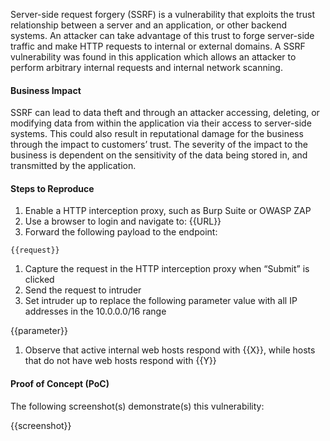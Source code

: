 Server-side request forgery (SSRF) is a vulnerability that exploits the trust relationship between a server and an application, or other backend systems. An attacker can take advantage of this trust to forge server-side traffic and make HTTP requests to internal or external domains. A SSRF vulnerability was found in this application which allows an attacker to perform arbitrary internal requests and internal network scanning.

#### Business Impact

SSRF can lead to data theft and through an attacker accessing, deleting, or modifying data from within the application via their access to server-side systems. This could also result in reputational damage for the business through the impact to customers’ trust. The severity of the impact to the business is dependent on the sensitivity of the data being stored in, and transmitted by the application.

#### Steps to Reproduce

1. Enable a HTTP interception proxy, such as Burp Suite or OWASP ZAP
1. Use a browser to login and navigate to: {{URL}}
1. Forward the following payload to the endpoint:

```HTTP
{{request}}
```

1. Capture the request in the HTTP interception proxy when “Submit” is clicked
1. Send the request to intruder
1. Set intruder up to replace the following parameter value with all IP addresses in the 10.0.0.0/16 range

 {{parameter}}

1. Observe that active internal web hosts respond with {{X}}, while hosts that do not have web hosts respond with {{Y}}

#### Proof of Concept (PoC)

The following screenshot(s) demonstrate(s) this vulnerability:

{{screenshot}}
